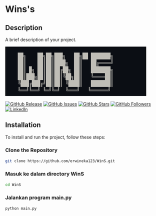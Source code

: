 # Wins's
## Description

A brief description of your project.

![Project Title](Title.PNG)

[![GitHub Release](https://img.shields.io/github/release/erwineka123/repository.svg)](https://github.com/erwineka123/WinS/releases)
[![GitHub Issues](https://img.shields.io/github/issues/erwineka123/repository.svg)](https://github.com/erwineka123/repository/issues)
[![GitHub Stars](https://img.shields.io/github/stars/erwineka123/repository.svg)](https://github.com/erwineka123/repository/stargazers)
[![GitHub Followers](https://img.shields.io/github/followers/erwineka123.svg?style=social)](https://github.com/erwineka123)
[![LinkedIn](https://img.shields.io/badge/LinkedIn-Follow-blue)](https://www.linkedin.com/in/erwin-eka)

## Installation

To install and run the project, follow these steps:

### Clone the Repository

```bash
git clone https://github.com/erwineka123/WinS.git
```
### Masuk ke dalam directory WinS
```bash
cd WinS
```
### Jalankan program main.py
```bash
python main.py
```
